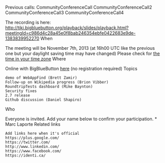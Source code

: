 Previous calls: CommunityConferenceCall CommunityConferenceCall2 CommunityConferenceCall3 CommunityConferenceCall4

The recording is here: http://tiki.bigbluebutton.org/playback/slides/playback.html?meetingId=c986d4c28a45e0f8bab246354ebfe0422683e9de-1383839952270
When

The meeting will be November 7th, 2013 (at 16h00 UTC like the previous one but your daylight saving time may have changed) Please check for [the time in your time zone](http://www.timeanddate.com/worldclock/fixedtime.html?iso=20131107T1600)
Where

Online with BigBlueButton [here](http://tiki.org/SVG-edit+2013-11+community+meeting) (no registration required)
Topics

    demo of WebAppFind (Brett Zamir)
    Follow-up on Wikipedia progress (Brion Vibber)
    RoundtripTests dashboard (Mike Baynton)
    Security fixes
    2.7 release
    Github discussion (Daniel Shapiro)

Who

Everyone is invited. Add your name below to confirm your participation. * Marc Laporte
Related links

    Add links here when it's official
    https://plus.google.com/
    https://twitter.com/
    http://www.linkedin.com/
    https://www.facebook.com/
    https://identi.ca/

